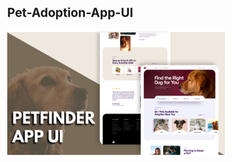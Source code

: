 # Pet-Adoption-App-UI

![Preview of the app](https://github.com/KumarArab/Pet-Adoption-WebApp-UI/blob/master/thumb.png?raw=true)
